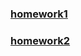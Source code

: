 
### [homework1](file/swsad%20homework1.md)
### [homework2](https://github.com/zfr0411/swsad-homework/blob/master/file/swsad%20homework2.md)
